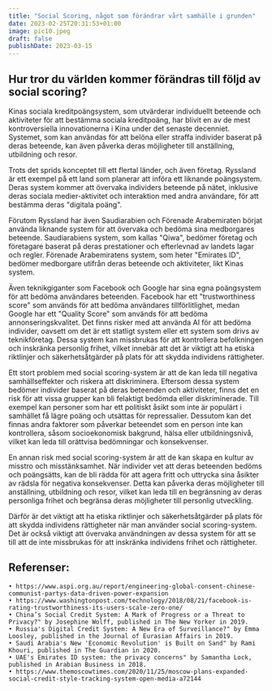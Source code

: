 ```yaml
---
title: "Social Scoring, något som förändrar vårt samhälle i grunden"
date: 2023-02-25T20:31:53+01:00
image: pic10.jpeg
draft: false
publishDate: 2023-03-15
---
```


## Hur tror du världen kommer förändras till följd av social scoring?

Kinas sociala kreditpoängsystem, som utvärderar individuellt beteende och aktiviteter för att bestämma sociala kreditpoäng, har blivit en av de mest kontroversiella innovationerna i Kina under det senaste decenniet. Systemet, som kan användas för att belöna eller straffa individer baserat på deras beteende, kan även påverka deras möjligheter till anställning, utbildning och resor.

Trots det sprids konceptet till ett flertal länder, och även företag. Ryssland är ett exempel på ett land som planerar att införa ett liknande poängsystem. Deras system kommer att övervaka individers beteende på nätet, inklusive deras sociala medier-aktivitet och interaktion med andra användare, för att bestämma deras "digitala poäng".

Förutom Ryssland har även Saudiarabien och Förenade Arabemiraten börjat använda liknande system för att övervaka och bedöma sina medborgares beteende. Saudiarabiens system, som kallas "Qiwa", bedömer företag och företagare baserat på deras prestationer och efterlevnad av landets lagar och regler. Förenade Arabemiratens system, som heter "Emirates ID", bedömer medborgare utifrån deras beteende och aktiviteter, likt Kinas system.

Även teknikgiganter som Facebook och Google har sina egna poängsystem för att bedöma användares beteenden. Facebook har ett "trustworthiness score" som används för att bedöma användares tillförlitlighet, medan Google har ett "Quality Score" som används för att bedöma annonseringskvalitet.
Det finns risker med att använda AI för att bedöma individer, oavsett om det är ett statligt system eller ett system som drivs av teknikföretag. Dessa system kan missbrukas för att kontrollera befolkningen och inskränka personlig frihet, vilket innebär att det är viktigt att ha etiska riktlinjer och säkerhetsåtgärder på plats för att skydda individens rättigheter.

Ett stort problem med social scoring-system är att de kan leda till negativa samhällseffekter och riskera att diskriminera. Eftersom dessa system bedömer individer baserat på deras beteenden och aktiviteter, finns det en risk för att vissa grupper kan bli felaktigt bedömda eller diskriminerade. Till exempel kan personer som har ett politiskt åsikt som inte är populärt i samhället få lägre poäng och utsättas för repressalier. Dessutom kan det finnas andra faktorer som påverkar beteendet som en person inte kan kontrollera, såsom socioekonomisk bakgrund, hälsa eller utbildningsnivå, vilket kan leda till orättvisa bedömningar och konsekvenser.

En annan risk med social scoring-system är att de kan skapa en kultur av misstro och misstänksamhet. När individer vet att deras beteenden bedöms och poängsätts, kan de bli rädda för att agera fritt och uttrycka sina åsikter av rädsla för negativa konsekvenser. Detta kan påverka deras möjligheter till anställning, utbildning och resor, vilket kan leda till en begränsning av deras personliga frihet och begränsa deras möjligheter till personlig utveckling.

Därför är det viktigt att ha etiska riktlinjer och säkerhetsåtgärder på plats för att skydda individens rättigheter när man använder social scoring-system. Det är också viktigt att övervaka användningen av dessa system för att se till att de inte missbrukas för att inskränka individens frihet och rättigheter.

## Referenser:
    • https://www.aspi.org.au/report/engineering-global-consent-chinese-communist-partys-data-driven-power-expansion
    • https://www.washingtonpost.com/technology/2018/08/21/facebook-is-rating-trustworthiness-its-users-scale-zero-one/
    • China’s Social Credit System: A Mark of Progress or a Threat to Privacy?" by Josephine Wolff, published in The New Yorker in 2019. 
    • Russia's Digital Credit System: A New Era of Surveillance?" by Emma Loosley, published in the Journal of Eurasian Affairs in 2019. 
    • Saudi Arabia's New 'Economic Revolution' is Built on Sand" by Rami Khouri, published in The Guardian in 2020. 
    • UAE's Emirates ID system: the privacy concerns" by Samantha Lock, published in Arabian Business in 2018. 
    • https://www.themoscowtimes.com/2020/11/25/moscow-plans-expanded-social-credit-style-tracking-system-open-media-a72144
   
